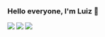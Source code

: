 <h3> Hello everyone, I'm Luiz 👋 </h3>

<img src="https://github-readme-stats.vercel.app/api?username=LuizFelipeSR97&count_private=true&show_icons=true" />
<img src="https://github-readme-stats.vercel.app/api/top-langs/?username=LuizFelipeSR97&layout=compact&langs_count=10" />
<img src="https://github-readme-stats.vercel.app/api/top-langs/?username=LuizFelipeSR97&layout=compact&langs_count=10" />

<!--
**LuizFelipeSR97/LuizFelipeSR97** is a ✨ _special_ ✨ repository because its `README.md` (this file) appears on your GitHub profile.

- Eu estou trabalhando na criação do meu portfolio
- Atualmente estou estudando para me tornar dev
- Eu sou apaixonado por músicas e esportes
- Fato curioso sobre mim: ??



Here are some ideas to get you started:

- 🔭 I’m currently working on ...
- 🌱 I’m currently learning ...
- 👯 I’m looking to collaborate on ...
- 🤔 I’m looking for help with ...
- 💬 Ask me about ...
- 📫 How to reach me: ...
- 😄 Pronouns: ...
- ⚡ Fun fact: ...
-->
